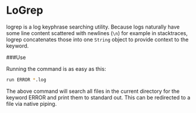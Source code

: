 LoGrep
======

logrep is a log keyphrase searching utility. Because logs naturally have some line content scattered with newlines (`\n`) for example in stacktraces, logrep concatenates those into one `String` object to provide context to the keyword.

###Use

Running the command is as easy as this:

```sh
run ERROR *.log
```

The above command will search all files in the current directory for the keyword ERROR and print them to standard out.  This can be redirected to a file via native piping.